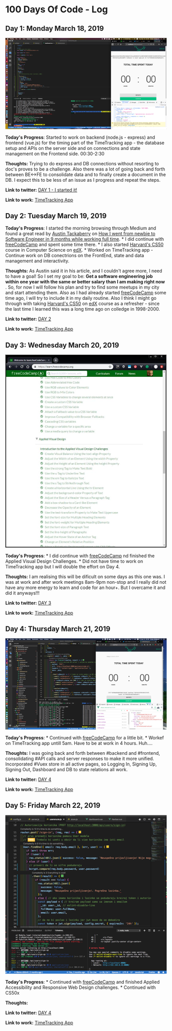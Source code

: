 # 100 Days Of Code - Log

## Day 1: Monday March 18, 2019

![DAY 1](/img/d001.png)

**Today's Progress**: Started to work on backend (node.js - express) and frontend (vue.js) for the timing part of the TimeTracking app - the database setup and APIs on the server side and on connections and state management on the Frontend side. 00:30-2:30

**Thoughts:** Trying to do express and DB connections without resorting to doc's proves to be a challenge. Also there was a lot of going back and forth between BE<->FE to consolidate data and to finally create a document in the DB. I expect this to be less of an issue as I progress and repeat the steps.

**Link to twitter:** [DAY 1 - I started it!](https://twitter.com/dmilojkovic76/status/1107825050852487169)

**Link to work:** [TimeTracking App](https://github.com/dmilojkovic76/timetracking_app)


## Day 2: Tuesday March 19, 2019

**Today's Progress**: I started the morning browsing through Medium and found a great read by [Austin Tackaberry](https://medium.freecodecamp.org/@austintackaberry) on [How I went from newbie to Software Engineer in 9 months while working full time](https://medium.freecodecamp.org/how-i-went-from-newbie-to-software-engineer-in-9-months-while-working-full-time-460bd8485847).
    * I did continue with [freeCodeCamp](https://www.freecodecamp.org/) and spent some time there.
    * I also started [Harvard's CS50](https://online-learning.harvard.edu/course/cs50-introduction-computer-science) course in Computer Science on [edX](https://courses.edx.org/courses/course-v1:HarvardX+CS50+X/course/).
    * Worked on TimeTracking app - Continue work on DB conectrions on the FrontEnd, state and data management and interactivity.

**Thoughts:** As Austin said it in his article, and I couldn't agree more, I need to have a goal! So I set my goal to be: __Get a software engineering job within one year with the same or better salary than I am making right now__ . So, for now I will follow his plan and try to find some meetups in my city and start attending them. Also as I had already started [freeCodeCamp](https://www.freecodecamp.org/) some time ago, I will try to include it in my daily routine. Also I think I might go through with taking [Harvard's CS50](https://online-learning.harvard.edu/course/cs50-introduction-computer-science) on [edX](https://courses.edx.org/courses/course-v1:HarvardX+CS50+X/course/) course as a refresher - since the last time I learned this was a long time ago on colledge in 1998-2000.

**Link to twitter:** [DAY 2](https://twitter.com/dmilojkovic76/status/1108212664696795136)

**Link to work:** [TimeTracking App](https://github.com/dmilojkovic76/timetracking_app)


## Day 3: Wednesday March 20, 2019

![DAY 3](/img/d003.jpeg)

**Today's Progress**:
    * I did continue with [freeCodeCamp](https://www.freecodecamp.org/) nd finished the Applied Visual Design Challenges.
    * Did not have time to work on TimeTracking app but I will double the effort on Day 4.

**Thoughts:** I am realising this will be dificult on some days as this one was. I was at work and after work meetings 8am-9pm non-stop and I really did not have any more energy to learn and code for an hour+. But I overcame it and did it anyways!!!

**Link to twitter:** [DAY 3](https://twitter.com/dmilojkovic76/status/1108647503895953410)

**Link to work:** [TimeTracking App](https://github.com/dmilojkovic76/timetracking_app)


## Day 4: Thursday March 21, 2019

![DAY 4](/img/d004.png)

**Today's Progress**:
    * Continued with [freeCodeCamp](https://www.freecodecamp.org/) for a little bit.
    * Workef on TimeTracking app untill 5am. Have to be at work in 4 hours. Huh....

**Thoughts:** I was going back and forth between #backend and #frontend, consolidating #API calls and server responses to make it more unified. Incorporated #Vuex store in all active pages, so Logging In, Signing Up, Signing Out, Dashboard and DB to state relations all work.

**Link to twitter:** [DAY 4](https://twitter.com/dmilojkovic76/status/1108954119648116736)

**Link to work:** [TimeTracking App](https://github.com/dmilojkovic76/timetracking_app)


## Day 5: Friday March 22, 2019

![DAY 5](/img/d005.png)

**Today's Progress**:
    * Continued with [freeCodeCamp](https://www.freecodecamp.org/) and finished Applied Accessibility and Responsive Web Design challenges.
    * Continued with CS50x

**Thoughts:** 

**Link to twitter:** [DAY 4]()

**Link to work:** [TimeTracking App](https://github.com/dmilojkovic76/timetracking_app)
